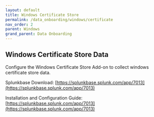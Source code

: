 ```yaml
---
layout: default
title: Windows Certificate Store
permalink: /data_onboarding/windows/certificate
nav_order: 2
parent: Windows
grand_parent: Data Onboarding
---
```


## **Windows Certificate Store Data**


Configure the Windows Certificate Store Add-on to collect windows certificate store data. 

Splunkbase Download:
[https://splunkbase.splunk.com/app/7013](https://splunkbase.splunk.com/app/7013)

Installation and Configuration Guide:
[https://splunkbase.splunk.com/app/7013](https://splunkbase.splunk.com/app/7013)

